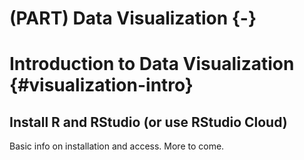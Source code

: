 # (PART) Data Visualization {-}

# Introduction to Data Visualization {#visualization-intro}


## Install R and RStudio (or use RStudio Cloud)

Basic info on installation and access.
More to come.
